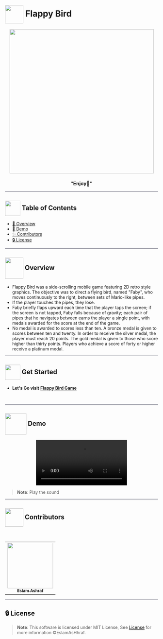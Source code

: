 # <img  align="center" width= 60px  src="https://art.pixilart.com/717a0fa79a0c1e5.gif"> Flappy Bird

<div align="center">

<img width=475px src="https://user-images.githubusercontent.com/71986226/189888993-ffc4335b-62c0-46b2-b12a-fdbc09863be4.gif">
<div align="center"  width=10%>

### "Enjoy🐣"

</div>
</div>

<hr style="background-color: #4b4c60"></hr>

## <img align= center width=50px height=50px src="https://user-images.githubusercontent.com/71986226/154075883-2a5679d2-b411-448f-b423-9565babf35aa.gif"> Table of Contents

- <a href ="#about"> 📙 Overview</a>
- <a href ="#video"> 🎥 Demo</a>
- <a href ="#contributors"> ✨ Contributors</a>
- <a href ="#license"> 🔒 License</a>
<hr style="background-color: #4b4c60"></hr>
<a id = "about"></a>

## <img align="center"   width =60px  height =70px src="https://media2.giphy.com/media/Yn4nioYWSZMqiPNVuD/giphy.gif?cid=ecf05e47m5h78yoqhdkg8pq54o5qsxhdoltjxyfe08d4vxvg&rid=giphy.gif&ct=s"> Overview

<ul>
 <li>
Flappy Bird was a side-scrolling mobile game featuring 2D retro style graphics. The objective was to direct a flying bird, named "Faby", who moves continuously to the right, between sets of Mario-like pipes. </li> <li>If the player touches the pipes, they lose.</li>
<li> Faby briefly flaps upward each time that the player taps the screen; if the screen is not tapped, Faby falls because of gravity; each pair of pipes that he navigates between earns the player a single point, with medals awarded for the score at the end of the game.</li>
<li>No medal is awarded to scores less than ten. A bronze medal is given to scores between ten and twenty. In order to receive the silver medal, the player must reach 20 points. The gold medal is given to those who score higher than thirty points. Players who achieve a score of forty or higher receive a platinum medal.
</li>
</ul>
<hr style="background-color: #4b4c60"></hr>
<a id = "Started"></a>

## <img  align= center width=50px height=50px src="https://c.tenor.com/HgX89Yku5V4AAAAi/to-the-moon.gif"> Get Started

- **Let's Go visit** <a href="https://eslamashhraf.github.io/Flappy-Bird-Game/">**Flappy Bird Game**</a>

<br>

<hr style="background-color: #4b4c60"></hr>
<a id ="Video"></a>

## <img  align= center width= 70px height =70px src="https://img.genial.ly/5f91608064ad990c6ee12237/bd7195a3-a8bb-494b-8a6d-af48dd4deb4b.gif?genial&1643587200063"> Demo

<div  align="center">
<video src="https://user-images.githubusercontent.com/71986226/189905917-7627f516-56b5-4bc6-94f4-3751605d0fb1.mp4"  controls autoplay unmuted>
</video> 
</div>

> **Note**: Play the sound

<hr style="background-color: #4b4c60"></hr>
<a id ="Contributors"></a>

## <img align="center"  height =60px src="https://media4.giphy.com/media/0L3tl4fzhYefGzAplE/giphy.gif?cid=ecf05e470s8j5iv7z81t1v36g3cprap7u8j7eyt8o3u5brxk&rid=giphy.gif&ct=s"> Contributors

<br>
<table >
  <tr>
        <td align="center"><a href="https://github.com/EslamAsHhraf"><img src="https://avatars.githubusercontent.com/u/71986226?v=4" width="150px;" alt=""/><br /><sub><b>Eslam Ashraf</b></sub></a><br /></td>
  </tr>
</table>

<hr style="background-color: #4b4c60"></hr>

<a id ="License"></a>

## 🔒 License

> **Note**: This software is licensed under MIT License, See [License](https://github.com/EslamAsHhraf/Flappy-Bird-Game/blob/main/LICENSE) for more information ©EslamAsHhraf.
